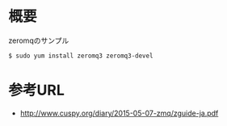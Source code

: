 # 概要
zeromqのサンプル
```
$ sudo yum install zeromq3 zeromq3-devel
```

# 参考URL
- http://www.cuspy.org/diary/2015-05-07-zmq/zguide-ja.pdf
